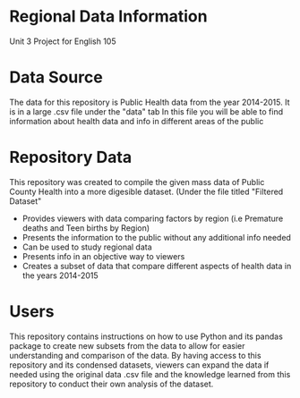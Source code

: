 # Regional Data Information
Unit 3 Project for English 105
# Data Source
The data for this repository is Public Health data from the year 2014-2015.
It is in a large .csv file under the "data" tab
In this file you will be able to find information about health data and info in different areas of the public
# Repository Data
This repository was created to compile the given mass data of Public County Health into a more digesible dataset. (Under the file titled "Filtered Dataset"
- Provides viewers with data comparing factors by region (i.e Premature deaths and Teen births by Region) 
- Presents the information to the public without any additional info needed
- Can be used to study regional data
- Presents info in an objective way to viewers
- Creates a subset of data that compare different aspects of health data in the years 2014-2015

# Users
This repository contains instructions on how to use Python and its pandas package to create new subsets from the data to allow for easier understanding and comparison of the data. By having access to this repository and its condensed datasets, viewers can expand the data if needed using the original data .csv file and the knowledge learned from this repository to conduct their own analysis of the dataset. 
